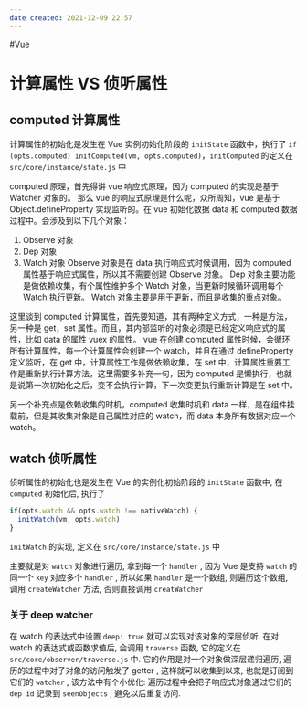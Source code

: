 ```yaml
---
date created: 2021-12-09 22:57
---
```


#Vue

# 计算属性 VS 侦听属性

## computed 计算属性

计算属性的初始化是发生在 Vue 实例初始化阶段的 `initState` 函数中，执行了 `if (opts.computed) initComputed(vm, opts.computed)`，`initComputed` 的定义在 `src/core/instance/state.js` 中

computed 原理，首先得讲 vue 响应式原理，因为 computed 的实现是基于 Watcher 对象的。 那么 vue 的响应式原理是什么呢，众所周知，vue 是基于 Object.defineProperty 实现监听的。在 vue 初始化数据 data 和 computed 数据过程中。会涉及到以下几个对象：

1. Observe 对象
2. Dep 对象
3. Watch 对象 Observe 对象是在 data 执行响应式时候调用，因为 computed 属性基于响应式属性，所以其不需要创建 Observe 对象。 Dep 对象主要功能是做依赖收集，有个属性维护多个 Watch 对象，当更新时候循环调用每个 Watch 执行更新。 Watch 对象主要是用于更新，而且是收集的重点对象。

这里谈到 computed 计算属性，首先要知道，其有两种定义方式，一种是方法，另一种是 get，set 属性。而且，其内部监听的对象必须是已经定义响应式的属性，比如 data 的属性 vuex 的属性。
vue 在创建 computed 属性时候，会循环所有计算属性，每一个计算属性会创建一个 watch，并且在通过 defineProperty 定义监听，在 get 中，计算属性工作是做依赖收集，在 set 中，计算属性重要工作是重新执行计算方法，这里需要多补充一句，因为 computed 是懒执行，也就是说第一次初始化之后，变不会执行计算，下一次变更执行重新计算是在 set 中。

另一个补充点是依赖收集的时机，computed 收集时机和 data 一样，是在组件挂载前，但是其收集对象是自己属性对应的 watch，而 data 本身所有数据对应一个 watch。

## watch 侦听属性

侦听属性的初始化也是发生在 Vue 的实例化初始阶段的 `initState` 函数中, 在 `computed` 初始化后, 执行了

```js
if(opts.watch && opts.watch !== nativeWatch) {
  initWatch(vm, opts.watch)
}
```

`initWatch` 的实现, 定义在 `src/core/instance/state.js` 中

主要就是对 `watch` 对象进行遍历, 拿到每一个 `handler` , 因为 Vue 是支持 `watch` 的同一个 `key` 对应多个 `handler` , 所以如果 `handler` 是一个数组, 则遍历这个数组, 调用 `createWatcher` 方法, 否则直接调用 `creatWatcher`

### 关于 deep watcher

在 watch 的表达式中设置 `deep: true` 就可以实现对该对象的深层侦听. 在对 watch 的表达式或函数求值后, 会调用 `traverse` 函数, 它的定义在 `src/core/observer/traverse.js` 中.
它的作用是对一个对象做深层递归遍历, 遍历的过程中对子对象的访问触发了 getter , 这样就可以收集到以来, 也就是订阅到它们的 `watcher` , 该方法中有个小优化: 遍历过程中会把子响应式对象通过它们的 `dep id` 记录到 `seenObjects` , 避免以后重复访问.
